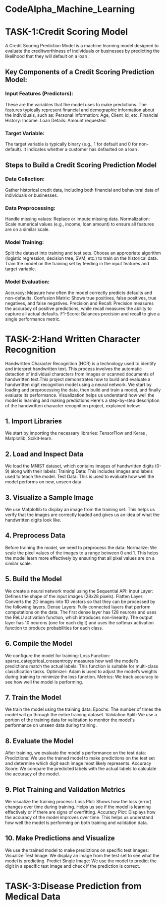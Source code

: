 # CodeAlpha_Machine_Learning
# TASK-1:Credit Scoring Model
A Credit Scoring Prediction Model is a machine learning model designed to evaluate the creditworthiness of individuals or businesses by predicting the likelihood that they will default on a loan .
## Key Components of a Credit Scoring Prediction Model:
### Input Features (Predictors): 
These are the variables that the model uses to make predictions. The features typically represent financial and demographic information about the individuals, such as:
Personal Information: Age, Client_id, etc.
Financial History: Income.
Loan Details: Amount requested.
### Target Variable:
The target variable is typically binary (e.g., 1 for default and 0 for non-default). It indicates whether a customer has defaulted on a loan .
## Steps to Build a Credit Scoring Prediction Model
### Data Collection:
Gather historical credit data, including both financial and behavioral data of individuals or businesses.
### Data Preprocessing:
Handle missing values: Replace or impute missing data.
Normalization: Scale numerical values (e.g., income, loan amount) to ensure all features are on a similar scale.
### Model Training:
Split the dataset into training and test sets.
Choose an appropriate algorithm (logistic regression, decision tree, SVM, etc.) to train on the historical data.
Train the model on the training set by feeding in the input features and target variable.
### Model Evaluation:
Accuracy: Measure how often the model correctly predicts defaults and non-defaults.
Confusion Matrix: Shows true positives, false positives, true negatives, and false negatives.
Precision and Recall: Precision measures the accuracy of positive predictions, while recall measures the ability to capture all actual defaults.
F1-Score: Balances precision and recall to give a single performance metric.

# TASK-2:Hand Written Character Recognition
Handwritten Character Recognition (HCR) is a technology used to identify and interpret handwritten text. This process involves the automatic detection of individual characters from images or scanned documents of handwritten text.This project demonstrates how to build and evaluate a handwritten digit recognition model using a neural network. We start by loading and preprocessing the data, then build and train a model, and finally evaluate its performance. Visualization helps us understand how well the model is learning and making predictions.Here's a step-by-step description of the handwritten character recognition project, explained below:
## 1. Import Libraries
We start by importing the necessary libraries: TensorFlow and Keras , Matplotlib, Scikit-learn.
## 2. Load and Inspect Data
We load the MNIST dataset, which contains images of handwritten digits (0-9) along with their labels:
Training Data: This includes images and labels used to teach the model.
Test Data: This is used to evaluate how well the model performs on new, unseen data.
## 3. Visualize a Sample Image
We use Matplotlib to display an image from the training set. This helps us verify that the images are correctly loaded and gives us an idea of what the handwritten digits look like.
## 4. Preprocess Data
Before training the model, we need to preprocess the data:
Normalize: We scale the pixel values of the images to a range between 0 and 1. This helps the model learn more effectively by ensuring that all pixel values are on a similar scale.
## 5. Build the Model
We create a neural network model using the Sequential API:
Input Layer: Defines the shape of the input images (28x28 pixels).
Flatten Layer: Converts the 2D images into 1D vectors so that they can be processed by the following layers.
Dense Layers: Fully connected layers that perform computations on the data. The first dense layer has 128 neurons and uses the ReLU activation function, which introduces non-linearity. The output layer has 10 neurons (one for each digit) and uses the softmax activation function to produce probabilities for each class.
## 6. Compile the Model
We configure the model for training:
Loss Function: sparse_categorical_crossentropy measures how well the model's predictions match the actual labels. This function is suitable for multi-class classification tasks.
Optimizer: Adam is used to adjust the model’s weights during training to minimize the loss function.
Metrics: We track accuracy to see how well the model is performing.
## 7. Train the Model
We train the model using the training data:
Epochs: The number of times the model will go through the entire training dataset.
Validation Split: We use a portion of the training data for validation to monitor the model's performance on unseen data during training.
## 8. Evaluate the Model
After training, we evaluate the model's performance on the test data:
Predictions: We use the trained model to make predictions on the test set and determine which digit each image most likely represents.
Accuracy Score: We compare the predicted labels with the actual labels to calculate the accuracy of the model.
## 9. Plot Training and Validation Metrics
We visualize the training process:
Loss Plot: Shows how the loss (error) changes over time during training. Helps us see if the model is learning effectively or if there are signs of overfitting.
Accuracy Plot: Displays how the accuracy of the model improves over time. This helps us understand how well the model is performing on both training and validation data.
## 10. Make Predictions and Visualize
We use the trained model to make predictions on specific test images:
Visualize Test Image: We display an image from the test set to see what the model is predicting.
Predict Single Image: We use the model to predict the digit in a specific test image and check if the prediction is correct.

# TASK-3:Disease Prediction from Medical Data


